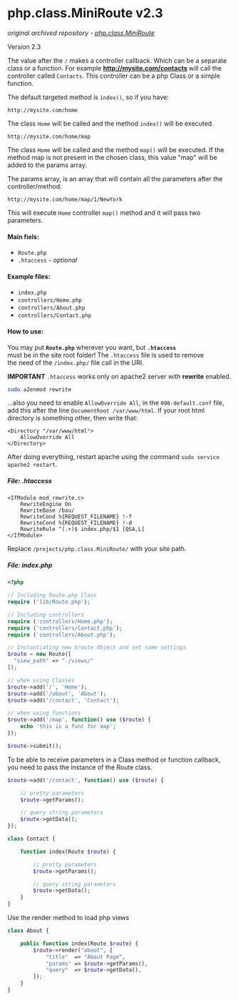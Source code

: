 # php.class.MiniRoute v2.3

*original archived repository - [php.class.MiniRoute](https://github.com/donvercety/php.class.MiniRoute)*

Version 2.3

The value after the `/` makes a controller callback. Which can be a separate class or a function. For
example **http://mysite.com/contacts** will call the controller called `Contacts`. This controller can be a php Class or a simple function. 


The default targeted method is `index()`, so if you have:
```
http://mysite.com/home
```
The class `Home` will be called and the method `index()` will be executed.

```
http://mysite.com/home/map
```

The class `Home` will be called and the method `map()` will be executed. If the method map is not present in the chosen class, this value "map" will be added to the params array.  

The params array, is an array that will contain all the parameters after the controller/method:

```
http://mysite.com/home/map/1/NewYork
```
This will execute `Home` controller `map()` method and it will pass two parameters.

#### Main fiels:

- `Route.php`
- `.htaccess` - *optional*

#### Example files:

- `index.php`
- `controllers/Home.php`
- `controllers/About.php`
- `controllers/Contact.php`

#### How to use:

You may put **`Route.php`** wherever you want, but **`.htaccess`**  
must be in the site root folder! The `.htaccess` file is used to remove   
the need of the `/index.php/` file call in the URI.

**IMPORTANT** `.htaccess` works only on apache2 server with **rewrite** enabled.
```sh
sudo a2enmod rewrite
```
...also you need to enable `AllowOverride All`, in the `000-default.conf` file, add this after the line `DocumentRoot /var/www/html`. If your root html directory is something other, then write that:
```
<Directory "/var/www/html">
	AllowOverride All
</Directory>
```

After doing everything, restart apache using the command `sudo service apache2 restart`.

##### File: .htaccess
```
<IfModule mod_rewrite.c>
	RewriteEngine On
	RewriteBase /bau/
	RewriteCond %{REQUEST_FILENAME} !-f
	RewriteCond %{REQUEST_FILENAME} !-d
	RewriteRule ^(.+)$ index.php/$1 [QSA,L]
</IfModule>
```

Replace `/projects/php.class.MiniRoute/` with your site path.

##### File: index.php
```php
<?php

// Including Route.php Class
require ('lib/Route.php');

// Including controllers
require ('controllers/Home.php');
require ('controllers/Contact.php');
require ('controllers/About.php');

// Instantiating new $route Object and set some settings
$route = new Route([
  "view_path" => "./views/"
]);

// when using Classes
$route->add('/', 'Home');
$route->add('/about', 'About');
$route->add('/contact', 'Contact');

// when using functions
$route->add('/map', function() use ($route) {
    echo 'this is a func for map';
});

$route->submit();
```

To be able to receive parameters in a Class method or function callback,  
you need to pass the instance of the Route class.

```php
$route->add('/contact', function() use ($route) {

	// pretty parameters
    $route->getParams();

    // query string parameters
    $route->getData();
});
```

```php
class Contact {

    function index(Route $route) {

		// pretty parameters
        $route->getParams();

        // query string parameters
        $route->getData();
    }
}
```

Use the render method to load php views
```php
class About {

    public function index(Route $route) {
        $route->render("about", [
            "title"  => "About Page",
            "params" => $route->getParams(),
            "query"  => $route->getData(),
        ]);
    }
}
```
